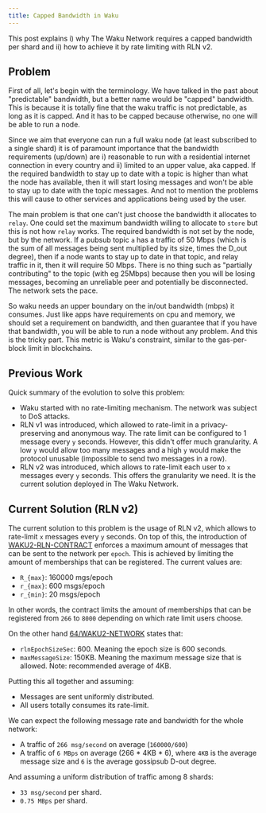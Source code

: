 ```yaml
---
title: Capped Bandwidth in Waku
---
```


This post explains i) why The Waku Network requires a capped bandwidth per shard and ii) how to achieve it by rate limiting with RLN v2.

## Problem

First of all, let's begin with the terminology. We have talked in the past about "predictable" bandwidth, but a better name would be "capped" bandwidth. This is because it is totally fine that the waku traffic is not predictable, as long as it is capped. And it has to be capped because otherwise, no one will be able to run a node.

Since we aim that everyone can run a full waku node (at least subscribed to a single shard) it is of paramount importance that the bandwidth requirements (up/down) are i) reasonable to run with a residential internet connection in every country and ii) limited to an upper value, aka capped. If the required bandwidth to stay up to date with a topic is higher than what the node has available, then it will start losing messages and won't be able to stay up to date with the topic messages. And not to mention the problems this will cause to other services and applications being used by the user.

The main problem is that one can't just choose the bandwidth it allocates to `relay`. One could set the maximum bandwidth willing to allocate to `store` but this is not how `relay` works. The required bandwidth is not set by the node, but by the network. If a pubsub topic `a` has a traffic of 50 Mbps (which is the sum of all messages being sent multiplied by its size, times the D_out degree), then if a node wants to stay up to date in that topic, and relay traffic in it, then it will require 50 Mbps. There is no thing such as "partially contributing" to the topic (with eg 25Mbps) because then you will be losing messages, becoming an unreliable peer and potentially be disconnected. The network sets the pace.

So waku needs an upper boundary on the in/out bandwidth (mbps) it consumes. Just like apps have requirements on cpu and memory, we should set a requirement on bandwidth, and then guarantee that if you have that bandwidth, you will be able to run a node without any problem. And this is the tricky part. This metric is Waku's constraint, similar to the gas-per-block limit in blockchains.

## Previous Work

Quick summary of the evolution to solve this problem:
* Waku started with no rate-limiting mechanism. The network was subject to DoS attacks.
* RLN v1 was introduced, which allowed to rate-limit in a privacy-preserving and anonymous way. The rate limit can be configured to 1 message every `y` seconds. However, this didn't offer much granularity. A low `y` would allow too many messages and a high `y` would make the protocol unusable (impossible to send two messages in a row).
* RLN v2 was introduced, which allows to rate-limit each user to `x` messages every `y` seconds. This offers the granularity we need. It is the current solution deployed in The Waku Network.

## Current Solution (RLN v2)

The current solution to this problem is the usage of RLN v2, which allows to rate-limit `x` messages every `y` seconds. On top of this, the introduction of [WAKU2-RLN-CONTRACT](https://github.com/waku-org/specs/blob/master/standards/core/rln-contract.md) enforces a maximum amount of messages that can be sent to the network per `epoch`. This is achieved by limiting the amount of memberships that can be registered. The current values are:
* `R_{max}`: 160000 mgs/epoch
* `r_{max}`: 600 msgs/epoch
* `r_{min}`: 20 msgs/epoch

In other words, the contract limits the amount of memberships that can be registered from `266` to `8000` depending on which rate limit users choose.

On the other hand [64/WAKU2-NETWORK](https://github.com/vacp2p/rfc-index/blob/main/waku/standards/core/64/network.md) states that:
* `rlnEpochSizeSec`: 600. Meaning the epoch size is 600 seconds.
* `maxMessageSize`: 150KB. Meaning the maximum message size that is allowed. Note: recommended average of 4KB.

Putting this all together and assuming:
* Messages are sent uniformly distributed.
* All users totally consumes its rate-limit.

We can expect the following message rate and bandwidth for the whole network:
* A traffic of `266 msg/second` on average (`160000/600`)
* A traffic of `6 MBps` on average (266 * 4KB * 6), where `4KB` is the average message size and `6` is the average gossipsub D-out degree.

And assuming a uniform distribution of traffic among 8 shards:
* `33 msg/second` per shard.
* `0.75 MBps` per shard. 
